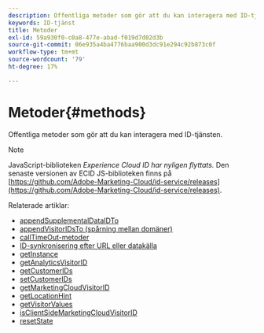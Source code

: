 ```yaml
---
description: Offentliga metoder som gör att du kan interagera med ID-tjänsten.
keywords: ID-tjänst
title: Metoder
exl-id: 59a930f0-c0a8-477e-abad-f019d7d02d3b
source-git-commit: 06e935a4ba4776baa900d3dc91e294c92b873c0f
workflow-type: tm+mt
source-wordcount: '79'
ht-degree: 17%

---
```


# Metoder{#methods}

Offentliga metoder som gör att du kan interagera med ID-tjänsten.

>[!NOTE]
>
>JavaScript-biblioteken *Experience Cloud ID har nyligen flyttats.* Den senaste versionen av ECID JS-biblioteken finns på [https://github.com/Adobe-Marketing-Cloud/id-service/releases](https://github.com/Adobe-Marketing-Cloud/id-service/releases).

Relaterade artiklar:

+ [appendSupplementalDataIDTo](appendsupplementaldataidto.md)
+ [appendVisitorIDsTo (spårning mellan domäner)](appendvisitorid.md)
+ [callTimeOut-metoder](timeout-functions.md)
+ [ID-synkronisering efter URL eller datakälla](idsync.md)
+ [getInstance](getinstance.md)
+ [getAnalyticsVisitorID](getanalyticsvisitorid.md)
+ [getCustomerIDs](getcustomerids.md)
+ [setCustomerIDs](setcustomerids.md)
+ [getMarketingCloudVisitorID](getmcvid.md)
+ [getLocationHint](getlocationhint.md)
+ [getVisitorValues](getvisitorvalues.md)
+ [isClientSideMarketingCloudVisitorID](client-side-id.md)
+ [resetState](resetstate.md)
